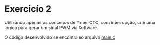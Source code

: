 # Exercicío 2

Utilizando apenas os conceitos de Timer CTC, com interrupção, crie uma lógica para gerar um sinal PWM via Software.

O código desenvolvido se encontra no arquivo [main.c](./main.c)